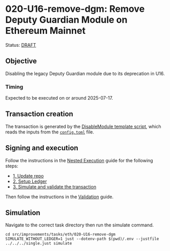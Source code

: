 # 020-U16-remove-dgm: Remove Deputy Guardian Module on Ethereum Mainnet

Status: [DRAFT]()

## Objective

Disabling the legacy Deputy Guardian module due to its deprecation in U16.

### Timing

Expected to be executed on or around 2025-07-17.

## Transaction creation

The transaction is generated by the [DisableModule template script](../../../template/DisableModule.sol),
which reads the inputs from the [`config.toml`](./config.toml) file.

## Signing and execution

Follow the instructions in the [Nested Execution](../../../NESTED.md) guide for the following steps:

- [1. Update repo](../../../NESTED.md#1-update-repo)
- [2. Setup Ledger](../../../NESTED.md#2-setup-ledger)
- [3. Simulate and validate the transaction](../../../NESTED.md#3-simulate-and-validate-the-transaction)

Then follow the instructions in the [Validation](./VALIDATION.md) guide.

## Simulation

Navigate to the correct task directory then run the simulate command.
```
cd src/improvements/tasks/eth/020-U16-remove-dgm
SIMULATE_WITHOUT_LEDGER=1 just --dotenv-path $(pwd)/.env --justfile ../../../single.just simulate 
```